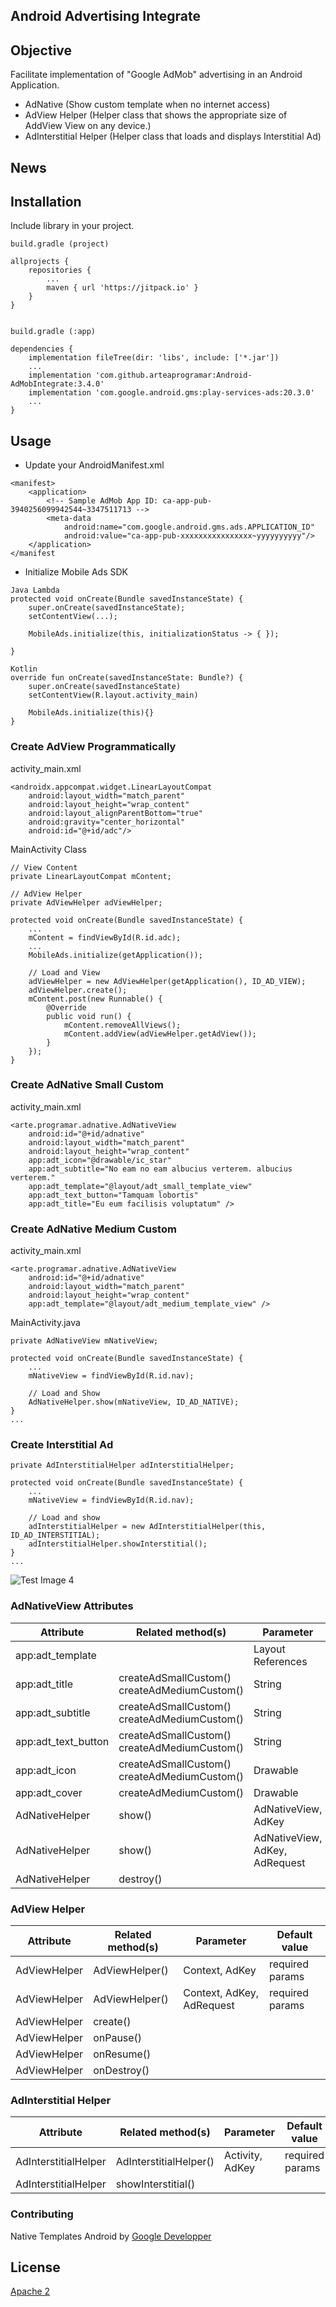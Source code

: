 ## Android Advertising Integrate

## Objective

Facilitate implementation of "Google AdMob" advertising in an Android Application.
- AdNative (Show custom template when no internet access)
- AdView Helper (Helper class that shows the appropriate size of AddView View on any device.)
- AdInterstitial Helper (Helper class that loads and displays Interstitial Ad)

## News



## Installation

Include library in your project.

```
build.gradle (project)

allprojects {
    repositories {
        ...
        maven { url 'https://jitpack.io' }
    }
}


build.gradle (:app)

dependencies {
    implementation fileTree(dir: 'libs', include: ['*.jar'])
    ...
    implementation 'com.github.arteaprogramar:Android-AdMobIntegrate:3.4.0'
    implementation 'com.google.android.gms:play-services-ads:20.3.0'
    ...
}

```

## Usage

- Update your AndroidManifest.xml
```
<manifest>
    <application>
        <!-- Sample AdMob App ID: ca-app-pub-3940256099942544~3347511713 -->
        <meta-data
            android:name="com.google.android.gms.ads.APPLICATION_ID"
            android:value="ca-app-pub-xxxxxxxxxxxxxxxx~yyyyyyyyyy"/>
    </application>
</manifest
```

- Initialize Mobile Ads SDK

```
Java Lambda
protected void onCreate(Bundle savedInstanceState) {
    super.onCreate(savedInstanceState);
    setContentView(...);

    MobileAds.initialize(this, initializationStatus -> { });

}

Kotlin
override fun onCreate(savedInstanceState: Bundle?) {
    super.onCreate(savedInstanceState)
    setContentView(R.layout.activity_main)

    MobileAds.initialize(this){}
}
```

### Create AdView Programmatically

activity_main.xml

```
<androidx.appcompat.widget.LinearLayoutCompat
    android:layout_width="match_parent"
    android:layout_height="wrap_content"
    android:layout_alignParentBottom="true"
    android:gravity="center_horizontal"
    android:id="@+id/adc"/>
```

MainActivity Class

```
// View Content
private LinearLayoutCompat mContent;

// AdView Helper
private AdViewHelper adViewHelper;

protected void onCreate(Bundle savedInstanceState) {
    ...
    mContent = findViewById(R.id.adc);
    ...
    MobileAds.initialize(getApplication());
    
    // Load and View
    adViewHelper = new AdViewHelper(getApplication(), ID_AD_VIEW);
    adViewHelper.create();
    mContent.post(new Runnable() {
        @Override
        public void run() {
            mContent.removeAllViews();
            mContent.addView(adViewHelper.getAdView());
        }
    });
}

```

### Create AdNative Small Custom

activity_main.xml
```
<arte.programar.adnative.AdNativeView
    android:id="@+id/adnative"
    android:layout_width="match_parent"
    android:layout_height="wrap_content"
    app:adt_icon="@drawable/ic_star"
    app:adt_subtitle="No eam no eam albucius verterem. albucius verterem."
    app:adt_template="@layout/adt_small_template_view"
    app:adt_text_button="Tamquam lobortis"
    app:adt_title="Eu eum facilisis voluptatum" />
```

### Create AdNative Medium Custom

activity_main.xml
```
<arte.programar.adnative.AdNativeView
    android:id="@+id/adnative"
    android:layout_width="match_parent"
    android:layout_height="wrap_content"
    app:adt_template="@layout/adt_medium_template_view" />
```

MainActivity.java 

```
private AdNativeView mNativeView;

protected void onCreate(Bundle savedInstanceState) {
    ...
    mNativeView = findViewById(R.id.nav);    
    
    // Load and Show
    AdNativeHelper.show(mNativeView, ID_AD_NATIVE);
}
...

```

### Create Interstitial Ad

```
private AdInterstitialHelper adInterstitialHelper;

protected void onCreate(Bundle savedInstanceState) {
    ...
    mNativeView = findViewById(R.id.nav);    
    
    // Load and show
    adInterstitialHelper = new AdInterstitialHelper(this, ID_AD_INTERSTITIAL);
    adInterstitialHelper.showInterstitial();
}
...

```

![Test Image 4](ss/4.png)

### AdNativeView Attributes

| Attribute           | Related method(s)        | Parameter          | Default value                     |
|---------------------|--------------------------|--------------------|-----------------------------------|
| app:adt_template    |                          | Layout References  | @layout/adt_small_template_view   |
| app:adt_title       | createAdSmallCustom()  createAdMediumCustom() | String | Arte al Programar        |
| app:adt_subtitle    | createAdSmallCustom()  createAdMediumCustom() | String | Programming is Art. Programming is life. |
| app:adt_text_button | createAdSmallCustom()  createAdMediumCustom() | String | Follow us                |
| app:adt_icon        | createAdSmallCustom()  createAdMediumCustom() | Drawable | Arte al Programar Icon |
| app:adt_cover       | createAdMediumCustom()   | Drawable           | Arte al Programar Cover           |
| AdNativeHelper      | show()                   | AdNativeView, AdKey | required params                  |
| AdNativeHelper      | show()        | AdNativeView, AdKey, AdRequest | required params                  |
| AdNativeHelper      | destroy()        |                            |                           |

### AdView Helper

| Attribute           | Related method(s)        | Parameter          | Default value                     |
|---------------------|--------------------------|--------------------|-----------------------------------|
| AdViewHelper      | AdViewHelper()            | Context, AdKey      | required params                   |
| AdViewHelper      | AdViewHelper()            | Context, AdKey, AdRequest | required params             |
| AdViewHelper      | create()                  |                     |                                   |
| AdViewHelper      | onPause()                 |                     |                                   |  
| AdViewHelper      | onResume()                |                     |                                   |  
| AdViewHelper      | onDestroy()               |                     |                                   |  

### AdInterstitial Helper

| Attribute           | Related method(s)        | Parameter          | Default value                     |
|---------------------|--------------------------|--------------------|-----------------------------------|
| AdInterstitialHelper  | AdInterstitialHelper() | Activity, AdKey     | required params                   |
| AdInterstitialHelper  | showInterstitial()     |                     |                                   |



### Contributing

Native Templates Android by [Google Developper](https://github.com/googleads/googleads-mobile-android-native-templates)


## License
[Apache 2](https://www.apache.org/licenses/LICENSE-2.0)